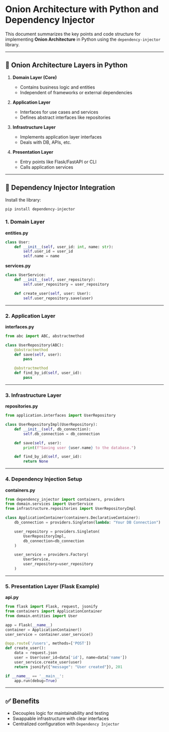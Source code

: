 # Onion Architecture with Python and Dependency Injector

This document summarizes the key points and code structure for implementing **Onion Architecture** in Python using the `dependency-injector` library.

---

## 🧅 Onion Architecture Layers in Python

1. **Domain Layer (Core)**  
   - Contains business logic and entities  
   - Independent of frameworks or external dependencies

2. **Application Layer**  
   - Interfaces for use cases and services  
   - Defines abstract interfaces like repositories

3. **Infrastructure Layer**  
   - Implements application layer interfaces  
   - Deals with DB, APIs, etc.

4. **Presentation Layer**  
   - Entry points like Flask/FastAPI or CLI  
   - Calls application services

---

## 🔌 Dependency Injector Integration

Install the library:
```bash
pip install dependency-injector
```

### 1. Domain Layer

**entities.py**
```python
class User:
    def __init__(self, user_id: int, name: str):
        self.user_id = user_id
        self.name = name
```

**services.py**
```python
class UserService:
    def __init__(self, user_repository):
        self.user_repository = user_repository

    def create_user(self, user: User):
        self.user_repository.save(user)
```

---

### 2. Application Layer

**interfaces.py**
```python
from abc import ABC, abstractmethod

class UserRepository(ABC):
    @abstractmethod
    def save(self, user):
        pass

    @abstractmethod
    def find_by_id(self, user_id):
        pass
```

---

### 3. Infrastructure Layer

**repositories.py**
```python
from application.interfaces import UserRepository

class UserRepositoryImpl(UserRepository):
    def __init__(self, db_connection):
        self.db_connection = db_connection

    def save(self, user):
        print(f"Saving user {user.name} to the database.")

    def find_by_id(self, user_id):
        return None
```

---

### 4. Dependency Injection Setup

**containers.py**
```python
from dependency_injector import containers, providers
from domain.services import UserService
from infrastructure.repositories import UserRepositoryImpl

class ApplicationContainer(containers.DeclarativeContainer):
    db_connection = providers.Singleton(lambda: "Your DB Connection")

    user_repository = providers.Singleton(
        UserRepositoryImpl,
        db_connection=db_connection
    )

    user_service = providers.Factory(
        UserService,
        user_repository=user_repository
    )
```

---

### 5. Presentation Layer (Flask Example)

**api.py**
```python
from flask import Flask, request, jsonify
from containers import ApplicationContainer
from domain.entities import User

app = Flask(__name__)
container = ApplicationContainer()
user_service = container.user_service()

@app.route('/users', methods=['POST'])
def create_user():
    data = request.json
    user = User(user_id=data['id'], name=data['name'])
    user_service.create_user(user)
    return jsonify({"message": "User created"}), 201

if __name__ == '__main__':
    app.run(debug=True)
```

---

## ✅ Benefits

- Decouples logic for maintainability and testing
- Swappable infrastructure with clear interfaces
- Centralized configuration with `Dependency Injector`
